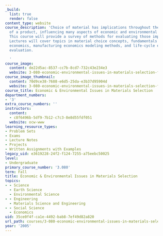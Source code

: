 ```yaml
---
_build:
  list: true
  render: false
content_type: website
course_description: 'Choice of material has implications throughout the life-cycle
  of a product, influencing many aspects of economic and environmental performance.
  This course will provide a survey of methods for evaluating those implications.
  Lectures will cover topics in material choice concepts, fundamentals of engineering
  economics, manufacturing economics modeling methods, and life-cycle environmental
  evaluation.

  '
course_image:
  content: de22d5ac-8537-cc7b-8cd7-732c43e234e3
  website: 3-080-economic-environmental-issues-in-materials-selection-fall-2005
course_image_thumbnail:
  content: 70d9ce38-7688-e6d5-25da-e3b37d95904d
  website: 3-080-economic-environmental-issues-in-materials-selection-fall-2005
course_title: Economic & Environmental Issues in Materials Selection
department_numbers:
- '3'
extra_course_numbers: ''
instructors:
  content:
  - c8f6496b-5df9-7b12-c7c3-8e8d55fdf051
  website: ocw-www
learning_resource_types:
- Problem Sets
- Exams
- Lecture Notes
- Projects
- Written Assignments with Examples
legacy_uid: e3619228-24f2-f124-7255-a75eebc50025
level:
- Undergraduate
primary_course_number: '3.080'
term: Fall
title: Economic & Environmental Issues in Materials Selection
topics:
- - Science
  - Earth Science
  - Environmental Science
- - Engineering
  - Materials Science and Engineering
- - Social Science
  - Economics
uid: 35ce0f4f-ca1e-4492-bab8-7ef49d82a820
url_path: courses/3-080-economic-environmental-issues-in-materials-selection-fall-2005
year: '2005'
---
```

